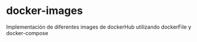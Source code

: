 # docker-images
Implementación de diferentes images de dockerHub  utilizando dockerFile y docker-compose
